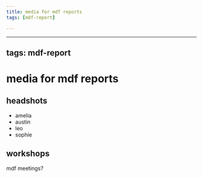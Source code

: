 ```yaml
---
title: media for mdf reports
tags: [mdf-report]

---
```


---
tags: mdf-report
---

# media for mdf reports

## headshots
* amelia
* austin
* leo
* sophie

## workshops
mdf meetings?

